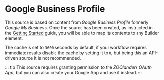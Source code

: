 # Google Business Profile

This source is based on content from _Google Business Profile_ formerly _Google My Business_. Once the source has been created, as instructed in the [Getting Started](../sources) guide, you will be able to map its contents to any Builder element.

The cache is set to `3600` seconds by default, if your workflow requires immediate results disable the cache by setting it to `0`, but being this an API-driven source it is not recommended.

::: tip
This source requires granting permission to the _ZOOlanders OAuth App_, but you can also create your Google App and use it instead.
:::
